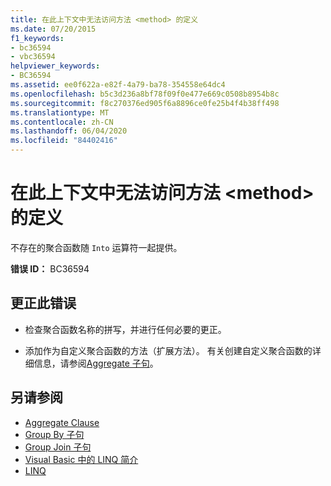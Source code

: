 ```yaml
---
title: 在此上下文中无法访问方法 <method> 的定义
ms.date: 07/20/2015
f1_keywords:
- bc36594
- vbc36594
helpviewer_keywords:
- BC36594
ms.assetid: ee0f622a-e82f-4a79-ba78-354558e64dc4
ms.openlocfilehash: b5c3d236a8bf78f09f0e477e669c0508b8954b8c
ms.sourcegitcommit: f8c270376ed905f6a8896ce0fe25b4f4b38ff498
ms.translationtype: MT
ms.contentlocale: zh-CN
ms.lasthandoff: 06/04/2020
ms.locfileid: "84402416"
---
```

# <a name="definition-of-method-method-is-not-accessible-in-this-context"></a>在此上下文中无法访问方法 \<method> 的定义
不存在的聚合函数随 `Into` 运算符一起提供。  
  
 **错误 ID：** BC36594  
  
## <a name="to-correct-this-error"></a>更正此错误  
  
- 检查聚合函数名称的拼写，并进行任何必要的更正。  
  
- 添加作为自定义聚合函数的方法（扩展方法）。 有关创建自定义聚合函数的详细信息，请参阅[Aggregate 子句](../language-reference/queries/aggregate-clause.md)。  
  
## <a name="see-also"></a>另请参阅

- [Aggregate Clause](../language-reference/queries/aggregate-clause.md)
- [Group By 子句](../language-reference/queries/group-by-clause.md)
- [Group Join 子句](../language-reference/queries/group-join-clause.md)
- [Visual Basic 中的 LINQ 简介](../programming-guide/language-features/linq/introduction-to-linq.md)
- [LINQ](../programming-guide/language-features/linq/index.md)
